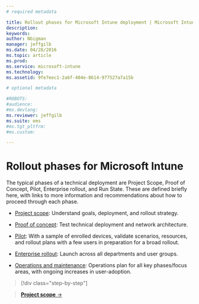 ```yaml
---
# required metadata

title: Rollout phases for Microsoft Intune deployment | Microsoft Intune
description:
keywords:
author: Nbigman
manager: jeffgilb
ms.date: 04/28/2016
ms.topic: article
ms.prod:
ms.service: microsoft-intune
ms.technology:
ms.assetid: 9fe7eec1-2a6f-404e-8614-977527a7a15b

# optional metadata

#ROBOTS:
#audience:
#ms.devlang:
ms.reviewer: jeffgilb
ms.suite: ems
#ms.tgt_pltfrm:
#ms.custom:

---
```



# Rollout phases for Microsoft Intune
The typical phases of a technical deployment are Project Scope, Proof of Concept, Pilot, Enterprise rollout, and Run State. These are defined briefly here, with links to more information and recommendations about how to proceed through each phase.

<!--these phase descriptions below are way too short -->

-   [Project scope](project-scope.md): Understand goals, deployment, and rollout strategy.

-   [Proof of concept](proof-of-concept.md): Test technical deployment and network architecture.

-   [Pilot](pilot.md): With a sample of enrolled devices, validate scenarios, resources, and rollout plans with a few users in preparation for a broad rollout.

-   [Enterprise rollout](enterprise-rollout.md): Launch across all departments and user groups.

-   [Operations and maintenance](operations-and-maintenance.md): Operations plan for all key phases/focus areas, with ongoing increases in user-adoption.

<!--
These should be linked to topics in the plan & design section once it is back in the TOC
## Rolling out policies and apps
These topics will help you plan for the rollout of new policies and apps:
-   **[Roll out policies](policy-rollout.md)**

-   **[Roll out apps](application-rollout.md)**
-->


>[!div class="step-by-step"]

>[**Project scope** &rarr;](project-scope.md)  
